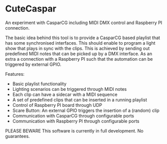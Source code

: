 # CuteCaspar
An experiment with CasparCG including MIDI DMX control and Raspberry PI connection.

The basic idea behind this tool is to provide a CasparCG based playlist that has some synchronised interfaces. This should enable to program a light show that plays in sync with the clips. This is achieved by sending out predefined MIDI notes that can be picked up by a DMX interface. As an extra a connection with a Raspberry PI such that the automation can be triggered by external GPIO.

Features:
* Basic playlist functionality
* Lighting scenarios can be triggered through MIDI notes
* Each clip can have a sidecar with a MIDI sequence
* A set of predefined clips that can be inserted in a running playlist
* Control of Raspberry PI board through UDP
* Scare Button: An external GPIO triggers the insertion of a (random) clip
* Communication with CasparCG through configurable ports
* Communication with Raspberry PI through configurable ports

PLEASE BEWARE
This software is currently in full development. No guarantees.
